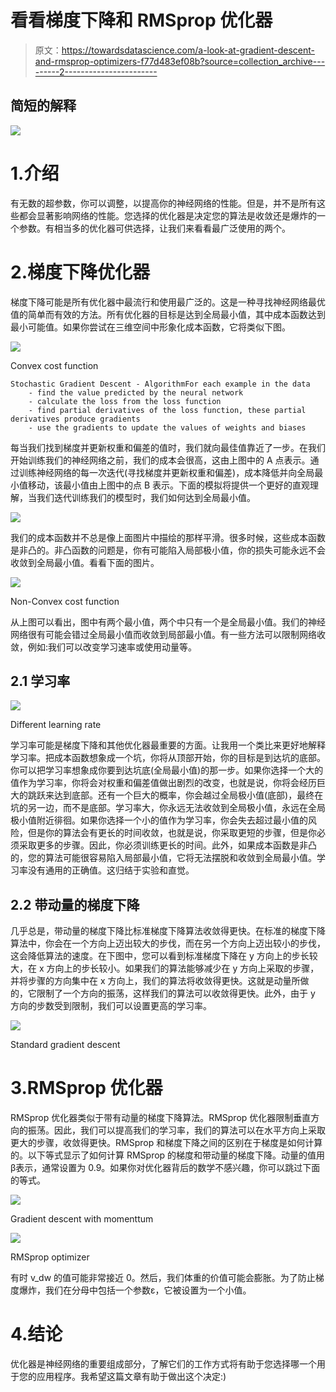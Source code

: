 # 看看梯度下降和 RMSprop 优化器

> 原文：<https://towardsdatascience.com/a-look-at-gradient-descent-and-rmsprop-optimizers-f77d483ef08b?source=collection_archive---------2----------------------->

## 简短的解释

![](img/fbdc5dcd2d8b8638ce57d61ab2188aef.png)

# 1.介绍

有无数的超参数，你可以调整，以提高你的神经网络的性能。但是，并不是所有这些都会显著影响网络的性能。您选择的优化器是决定您的算法是收敛还是爆炸的一个参数。有相当多的优化器可供选择，让我们来看看最广泛使用的两个。

# 2.梯度下降优化器

梯度下降可能是所有优化器中最流行和使用最广泛的。这是一种寻找神经网络最优值的简单而有效的方法。所有优化器的目标是达到全局最小值，其中成本函数达到最小可能值。如果你尝试在三维空间中形象化成本函数，它将类似下图。

![](img/c98f3b991597032fc61b20d145d381e3.png)

Convex cost function

```
Stochastic Gradient Descent - AlgorithmFor each example in the data
    - find the value predicted by the neural network 
    - calculate the loss from the loss function 
    - find partial derivatives of the loss function, these partial derivatives produce gradients
    - use the gradients to update the values of weights and biases
```

每当我们找到梯度并更新权重和偏差的值时，我们就向最佳值靠近了一步。在我们开始训练我们的神经网络之前，我们的成本会很高，这由上图中的 A 点表示。通过训练神经网络的每一次迭代(寻找梯度并更新权重和偏差)，成本降低并向全局最小值移动，该最小值由上图中的点 B 表示。下面的模拟将提供一个更好的直观理解，当我们迭代训练我们的模型时，我们如何达到全局最小值。

![](img/698ed1d0745a6fbf9eb23f391b8e42c4.png)

我们的成本函数并不总是像上面图片中描绘的那样平滑。很多时候，这些成本函数是非凸的。非凸函数的问题是，你有可能陷入局部极小值，你的损失可能永远不会收敛到全局最小值。看看下面的图片。

![](img/3e97792fb629512ef6b4ba4860088836.png)

Non-Convex cost function

从上图可以看出，图中有两个最小值，两个中只有一个是全局最小值。我们的神经网络很有可能会错过全局最小值而收敛到局部最小值。有一些方法可以限制网络收敛，例如:我们可以改变学习速率或使用动量等。

## 2.1 学习率

![](img/6839a569ce61bc7fd4659e0d09a5c553.png)

Different learning rate

学习率可能是梯度下降和其他优化器最重要的方面。让我用一个类比来更好地解释学习率。把成本函数想象成一个坑，你将从顶部开始，你的目标是到达坑的底部。你可以把学习率想象成你要到达坑底(全局最小值)的那一步。如果你选择一个大的值作为学习率，你将会对权重和偏差值做出剧烈的改变，也就是说，你将会经历巨大的跳跃来达到底部。还有一个巨大的概率，你会越过全局极小值(底部)，最终在坑的另一边，而不是底部。学习率大，你永远无法收敛到全局极小值，永远在全局极小值附近徘徊。如果你选择一个小的值作为学习率，你会失去超过最小值的风险，但是你的算法会有更长的时间收敛，也就是说，你采取更短的步骤，但是你必须采取更多的步骤。因此，你必须训练更长的时间。此外，如果成本函数是非凸的，您的算法可能很容易陷入局部最小值，它将无法摆脱和收敛到全局最小值。学习率没有通用的正确值。这归结于实验和直觉。

## 2.2 带动量的梯度下降

几乎总是，带动量的梯度下降比标准梯度下降算法收敛得更快。在标准的梯度下降算法中，你会在一个方向上迈出较大的步伐，而在另一个方向上迈出较小的步伐，这会降低算法的速度。在下图中，您可以看到标准梯度下降在 y 方向上的步长较大，在 x 方向上的步长较小。如果我们的算法能够减少在 y 方向上采取的步骤，并将步骤的方向集中在 x 方向上，我们的算法将收敛得更快。这就是动量所做的，它限制了一个方向的振荡，这样我们的算法可以收敛得更快。此外，由于 y 方向的步数受到限制，我们可以设置更高的学习率。

![](img/982919e9d8f20d93a2417d3eeba22e42.png)

Standard gradient descent

# 3.RMSprop 优化器

RMSprop 优化器类似于带有动量的梯度下降算法。RMSprop 优化器限制垂直方向的振荡。因此，我们可以提高我们的学习率，我们的算法可以在水平方向上采取更大的步骤，收敛得更快。RMSprop 和梯度下降之间的区别在于梯度是如何计算的。以下等式显示了如何计算 RMSprop 的梯度和带动量的梯度下降。动量的值用β表示，通常设置为 0.9。如果你对优化器背后的数学不感兴趣，你可以跳过下面的等式。

![](img/24ed03e046d89b11395e8a64c88a84d0.png)

Gradient descent with momenttum

![](img/982a032a1cc51f04c86c98206c9fdb5c.png)

RMSprop optimizer

有时 v_dw 的值可能非常接近 0。然后，我们体重的价值可能会膨胀。为了防止梯度爆炸，我们在分母中包括一个参数ε，它被设置为一个小值。

# 4.结论

优化器是神经网络的重要组成部分，了解它们的工作方式将有助于您选择哪一个用于您的应用程序。我希望这篇文章有助于做出这个决定:)